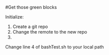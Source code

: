#Get those green blocks

Initialize:

1. Create a git repo
2. Change the remote to the new repo
3. 

Change line 4 of bashTest.sh to your local path
